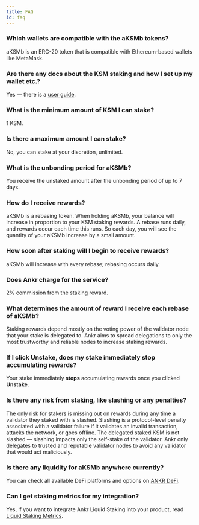 ```yaml
---
title: FAQ
id: faq
---
```


### Which wallets are compatible with the aKSMb tokens?

aKSMb is an ERC-20 token that is compatible with Ethereum-based wallets like MetaMask.


### Are there any docs about the KSM staking and how I set up my wallet etc.?

Yes — there is a [user guide](https://www.ankr.com/docs/staking/liquid-staking/ksm/stake-ksm).


### What is the minimum amount of KSM I can stake?
 
1 KSM.


### Is there a maximum amount I can stake?

No, you can stake at your discretion, unlimited.  


### What is the unbonding period for aKSMb?

You receive the unstaked amount after the unbonding period of up to 7 days.


### How do I receive rewards? 

aKSMb is a rebasing token. When holding aKSMb, your balance will increase in proportion to your KSM staking rewards. 
A rebase runs daily, and rewards occur each time this runs. 
So each day, you will see the quantity of your aKSMb increase by a small amount. 


### How soon after staking will I begin to receive rewards?

aKSMb will increase with every rebase; rebasing occurs daily. 


### Does Ankr charge for the service?

2% commission from the staking reward. 


### What determines the amount of reward I receive each rebase of aKSMb?

Staking rewards depend mostly on the voting power of the validator node that your stake is delegated to.
Ankr aims to spread delegations to only the most trustworthy and reliable nodes to increase staking rewards.

 
### If I click **Unstake**, does my stake immediately stop accumulating rewards?

Your stake immediately **stops** accumulating rewards once you clicked **Unstake**.


### Is there any risk from staking, like slashing or any penalties?

The only risk for stakers is missing out on rewards during any time a validator they staked with is slashed. 
Slashing is a protocol-level penalty associated with a validator failure if it validates an invalid transaction, attacks the network, or goes offline. 
The delegated staked KSM is not slashed — slashing impacts only the self-stake of the validator. 
Ankr only delegates to trusted and reputable validator nodes to avoid any validator that would act maliciously.


### Is there any liquidity for aKSMb anywhere currently?

You can check all available DeFi platforms and options on [ANKR DeFi](https://www.ankr.com/staking/defi/trade/?from=aKSMb&to=KSM).

### Can I get staking metrics for my integration?

Yes, if you want to integrate Ankr Liquid Staking into your product, read [Liquid Staking Metrics](https://ankr.com/docs/staking/reference/staking-metrics).